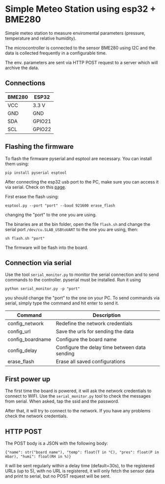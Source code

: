 # Simple Meteo Station using esp32 + BME280

Simple meteo station to measure enviromental parameters (pressure, temperature and relative humidity).

The microcontroller is connected to the sensor BME280 using I2C and the data is collected frequently in a configurable time.

The env. parameters are sent via HTTP POST request to a server which will archive the data.

## Connections

| BME280      | ESP32       |
| ----------- | ----------- |
| VCC         | 3.3 V       |
| GND         | GND         |
| SDA         | GPIO21      |
| SCL         | GPIO22      |

## Flashing the firmware

To flash the firmware pyserial and esptool are necessary. You can install them using:

```
pip install pyserial esptool
```

After connecting the esp32 usb port to the PC, make sure you can access it via serial. Check on this [page](https://docs.espressif.com/projects/esp-idf/en/latest/esp32/get-started/establish-serial-connection.html).

First erase the flash using:

```
esptool.py --port "port" --baud 921600 erase_flash
```

changing the "port" to the one you are using.

The binaries are at the bin folder, open the file `flash.sh` and change the serial port `/dev/cu.SLAB_USBtoUART` to the one you are using, then:

```
sh flash.sh "port"
```

The firmware will be flash into the board.

## Connection via serial

Use the tool `serial_monitor.py` to monitor the serial connection and to send commands to the controller. pyserial must be installed. Run it using 

```
python serial_monitor.py -p "port"
````

you should change the "port" to the one on your PC. To send commands via serial, simply type the command and hit enter to send it.

| Command          | Description                                       |
| ---------------- | ------------------------------------------------- |
| config_network   | Redefine the network credentials                  |
| config_url       | Save the urls for sending the data                |
| config_boardname | Configure the board name                          |
| config_delay     | Configure the delay time between data sending     |
| erase_flash      | Erase all saved configurations                    |

## First power up

The first time the board is powered, it will ask the network credentials to connect to WIFI. Use the `serial_monitor.py` tool to check the messages from serial. When asked, tap the ssid and the password.

After that, it will try to connect to the network. If you have any problems check the network credentials.

## HTTP POST

The POST body is a JSON with the following body:

```
{"name": str("board_name"), "temp": float(T in °C), "pres": float(P in mbar), "humi": float(RH in %)}
```

it will be sent regularly within a delay time (default=30s), to the registered URLs (up to 5), with no URL is registered, it will only fetch the sensor data and print to serial, but no POST request will be sent.

